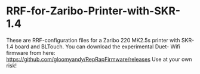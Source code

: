 # RRF-for-Zaribo-Printer-with-SKR-1.4
These are RRF-configuration files for a Zaribo 220  MK2.5s printer with SKR- 1.4 board and BLTouch. You can download the experimental Duet- Wifi firmware from here: https://github.com/gloomyandy/RepRapFirmware/releases Use at your own risk! 
